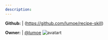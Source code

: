 ```yaml
---
description: 
---
```



**Github:** | (https://github.com/lumoe/recipe-skill)

**Owner:** | [@lumoe](https://github.com/lumoe) ![avatart](https://avatars3.githubusercontent.com/u/20421914?v=4)

